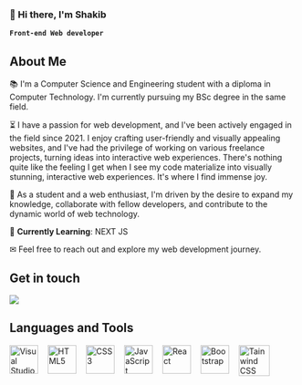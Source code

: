 ### 👋 Hi there, I'm Shakib

**`Front-end Web developer`**

<h2>About Me</h2>
📚 I'm a Computer Science and Engineering student with a diploma in Computer Technology. I'm currently pursuing my BSc degree in the same field.  

<p></p>

⏳ I have a passion for web development, and I've been actively engaged in the field since 2021. I enjoy crafting user-friendly and visually appealing websites, and I've had the privilege of working on various freelance projects, turning ideas into interactive web experiences. There's nothing quite like the feeling I get when I see my code materialize into visually stunning, interactive web experiences. It's where I find immense joy. 

🚀 As a student and a web enthusiast, I'm driven by the desire to expand my knowledge, collaborate with fellow developers, and contribute to the dynamic world of web technology.

📖 **Currently Learning**: NEXT JS

<p>✉ Feel free to reach out and explore my web development journey.</p>

<h2>Get in touch</h2>
<a href="mailto:shakibr810@gmail.com">
  <img src="https://img.shields.io/badge/Gmail-D14836?style=for-the-badge&logo=gmail&logoColor=white" />
</a>

<h2>Languages and Tools</h2>
<img align="left" width="50px" src="https://cdn.jsdelivr.net/gh/devicons/devicon/icons/vscode/vscode-original.svg" style="padding-right: 14px" alt="Visual Studio Code" />
<img align="left" width="50px" src="https://cdn.jsdelivr.net/gh/devicons/devicon/icons/html5/html5-original.svg" style="padding-right: 14px" alt="HTML5" />
<img align="left" width="50px" src="https://cdn.jsdelivr.net/gh/devicons/devicon/icons/css3/css3-original.svg" style="padding-right: 14px" alt="CSS3" />
<img align="left" width="50px" src="https://cdn.jsdelivr.net/gh/devicons/devicon/icons/javascript/javascript-original.svg" style="padding-right: 14px" alt="JavaScript" />
<img align="left" width="50px" src="https://cdn.jsdelivr.net/gh/devicons/devicon/icons/react/react-original.svg" style="padding-right: 14px" alt="React" />
<img align="left" width="50px" src="https://cdn.jsdelivr.net/gh/devicons/devicon/icons/bootstrap/bootstrap-original.svg" style="padding-right: 14px" alt="Bootstrap" />
<img align="left" width="54px" src="https://cdn.jsdelivr.net/gh/devicons/devicon/icons/tailwindcss/tailwindcss-plain.svg" alt="Tainwind CSS" />



          
          
